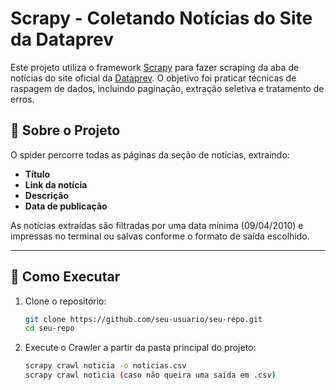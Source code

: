 # Scrapy - Coletando Notícias do Site da Dataprev

Este projeto utiliza o framework [Scrapy](https://scrapy.org/) para fazer scraping da aba de notícias do site oficial da [Dataprev](https://www.dataprev.gov.br/). O objetivo foi praticar técnicas de raspagem de dados, incluindo paginação, extração seletiva e tratamento de erros.

## 📌 Sobre o Projeto

O spider percorre todas as páginas da seção de notícias, extraindo:
- **Título**
- **Link da notícia**
- **Descrição**
- **Data de publicação**

As notícias extraídas são filtradas por uma data mínima (09/04/2010) e impressas no terminal ou salvas conforme o formato de saída escolhido.

---

## 🚀 Como Executar

1. Clone o repositório:
   ```bash
   git clone https://github.com/seu-usuario/seu-repo.git
   cd seu-repo
2. Execute o Crawler a partir da pasta principal do projeto:
   ```bash
   scrapy crawl noticia -o noticias.csv
   scrapy crawl noticia (caso não queira uma saída em .csv)
